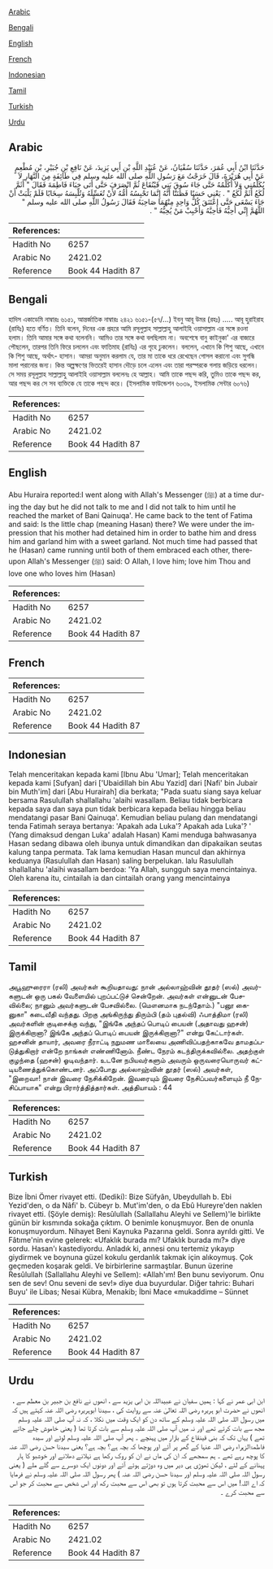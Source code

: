 [Arabic](#arabic)

[Bengali](#bengali)

[English](#english)

[French](#french)

[Indonesian](#indonesian)

[Tamil](#tamil)

[Turkish](#turkish)

[Urdu](#urdu)

## Arabic


<div dir="rtl" lang="ar" style={{fontSize:'larger',backgroundColor:'#f8f9fa',padding:20}}>
حَدَّثَنَا ابْنُ أَبِي عُمَرَ، حَدَّثَنَا سُفْيَانُ، عَنْ عُبَيْدِ اللَّهِ بْنِ أَبِي يَزِيدَ، عَنْ نَافِعِ بْنِ جُبَيْرِ، بْنِ مُطْعِمٍ عَنْ أَبِي هُرَيْرَةَ، قَالَ خَرَجْتُ مَعَ رَسُولِ اللَّهِ صلى الله عليه وسلم فِي طَائِفَةٍ مِنَ النَّهَارِ لاَ يُكَلِّمُنِي وَلاَ أُكَلِّمُهُ حَتَّى جَاءَ سُوقَ بَنِي قَيْنُقَاعَ ثُمَّ انْصَرَفَ حَتَّى أَتَى خِبَاءَ فَاطِمَةَ فَقَالَ ‏"‏ أَثَمَّ لُكَعُ أَثَمَّ لُكَعُ ‏"‏ ‏.‏ يَعْنِي حَسَنًا فَظَنَنَّا أَنَّهُ إِنَّمَا تَحْبِسُهُ أُمُّهُ لأَنْ تُغَسِّلَهُ وَتُلْبِسَهُ سِخَابًا فَلَمْ يَلْبَثْ أَنْ جَاءَ يَسْعَى حَتَّى اعْتَنَقَ كُلُّ وَاحِدٍ مِنْهُمَا صَاحِبَهُ فَقَالَ رَسُولُ اللَّهِ صلى الله عليه وسلم ‏"‏ اللَّهُمَّ إِنِّي أُحِبُّهُ فَأَحِبَّهُ وَأَحْبِبْ مَنْ يُحِبُّهُ ‏"‏ ‏.‏
</div>
<div style={{backgroundColor:'#f8f9fa',padding:20, marginBottom: 10}}><table> <thead> <tr> <th>References:</th> <th></th> </tr> </thead> <tbody><tr><td>Hadith No</td><td>6257</td></tr><tr><td>Arabic No</td><td>2421.02</td></tr><tr><td>Reference</td><td>Book 44 Hadith 87</td></tr></tbody></table></div>

## Bengali


<div dir="ltr" lang="bn" style={{fontSize:'larger',backgroundColor:'#f8f9fa',padding:20}}>
হাদিস একাডেমি নাম্বারঃ ৬১৫১, আন্তর্জাতিক নাম্বারঃ ২৪২১ ৬১৫১-(৫৭/...) ইবনু আবূ উমর (রহঃ) ..... আবূ হুরাইরাহ (রাযিঃ) হতে বর্ণিত। তিনি বলেন, দিনের এক প্রহরে আমি রসূলুল্লাহ সাল্লাল্লাহু আলাইহি ওয়াসাল্লাম এর সঙ্গে রওনা হলাম। তিনি আমার সঙ্গে কথা বলেননি। আমিও তার সঙ্গে কথা বলছিলাম না। অবশেষে বানু কাইনুকা' এর বাজারে পৌছলেন, তারপর তিনি ফিরে চললেন এবং ফাতিমাহ (রাযিঃ) এর গৃহে ঢুকলেন। বললেন, এখানে কি শিশু আছে, এখানে কি শিশু আছে, অর্থাৎ- হাসান। আমরা অনুমান করলাম যে, তার মা তাকে ধরে রেখেছেন গোসল করানো এবং সুগন্ধি মালা পরানোর জন্য। কিন্ত অল্পক্ষণের ভিতরেই হাসান দৌড়ে চলে এলেন এবং তারা পরস্পরকে গলায় জড়িয়ে ধরলেন। সে সময় রসূলুল্লাহ সাল্লাল্লাহু আলাইহি ওয়াসাল্লাম বললেনঃ হে আল্লাহ। আমি তাকে পছন্দ করি, তুমিও তাকে পছন্দ কর, আর পছন্দ কর সে সব ব্যক্তিকে যে তাকে পছন্দ করে। (ইসলামিক ফাউন্ডেশন ৬০৩৯, ইসলামিক সেন্টার ৬০৭৬)
</div>
<div style={{backgroundColor:'#f8f9fa',padding:20, marginBottom: 10}}><table> <thead> <tr> <th>References:</th> <th></th> </tr> </thead> <tbody><tr><td>Hadith No</td><td>6257</td></tr><tr><td>Arabic No</td><td>2421.02</td></tr><tr><td>Reference</td><td>Book 44 Hadith 87</td></tr></tbody></table></div>

## English


<div dir="ltr" lang="en" style={{fontSize:'larger',backgroundColor:'#f8f9fa',padding:20}}>
Abu Huraira reported:I went along with Allah's Messenger (ﷺ) at a time during the day but he did not talk to me and I did not talk to him until he reached the market of Bani Qainuqa'. He came back to the tent of Fatima and said: Is the little chap (meaning Hasan) there? We were under the impression that his mother had detained him in order to bathe him and dress him and garland him with a sweet garland. Not much time had passed that he (Hasan) came running until both of them embraced each other, thereupon Allah's Messenger (ﷺ) said: O Allah, I love him; love him Thou and love one who loves him (Hasan)
</div>
<div style={{backgroundColor:'#f8f9fa',padding:20, marginBottom: 10}}><table> <thead> <tr> <th>References:</th> <th></th> </tr> </thead> <tbody><tr><td>Hadith No</td><td>6257</td></tr><tr><td>Arabic No</td><td>2421.02</td></tr><tr><td>Reference</td><td>Book 44 Hadith 87</td></tr></tbody></table></div>

## French


<div dir="ltr" lang="fr" style={{fontSize:'larger',backgroundColor:'#f8f9fa',padding:20}}>

</div>
<div style={{backgroundColor:'#f8f9fa',padding:20, marginBottom: 10}}><table> <thead> <tr> <th>References:</th> <th></th> </tr> </thead> <tbody><tr><td>Hadith No</td><td>6257</td></tr><tr><td>Arabic No</td><td>2421.02</td></tr><tr><td>Reference</td><td>Book 44 Hadith 87</td></tr></tbody></table></div>

## Indonesian


<div dir="ltr" lang="id" style={{fontSize:'larger',backgroundColor:'#f8f9fa',padding:20}}>
Telah menceritakan kepada kami [Ibnu Abu 'Umar]; Telah menceritakan kepada kami [Sufyan] dari ['Ubaidillah bin Abu Yazid] dari [Nafi' bin Jubair bin Muth'im] dari [Abu Hurairah] dia berkata; "Pada suatu siang saya keluar bersama Rasulullah shallallahu 'alaihi wasallam. Beliau tidak berbicara kepada saya dan saya pun tidak berbicara kepada beliau hingga beliau mendatangi pasar Bani Qainuqa'. Kemudian beliau pulang dan mendatangi tenda Fatimah seraya bertanya: 'Apakah ada Luka'? Apakah ada Luka'? ' (Yang dimaksud dengan Luka' adalah Hasan) Kami menduga bahwasanya Hasan sedang dibawa oleh ibunya untuk dimandikan dan dipakaikan seutas kalung tanpa permata. Tak lama kemudian Hasan muncul dan akhirnya keduanya (Rasulullah dan Hasan) saling berpelukan. lalu Rasulullah shallallahu 'alaihi wasallam berdoa: 'Ya Allah, sungguh saya mencintainya. Oleh karena itu, cintailah ia dan cintailah orang yang mencintainya
</div>
<div style={{backgroundColor:'#f8f9fa',padding:20, marginBottom: 10}}><table> <thead> <tr> <th>References:</th> <th></th> </tr> </thead> <tbody><tr><td>Hadith No</td><td>6257</td></tr><tr><td>Arabic No</td><td>2421.02</td></tr><tr><td>Reference</td><td>Book 44 Hadith 87</td></tr></tbody></table></div>

## Tamil


<div dir="ltr" lang="ta" style={{fontSize:'larger',backgroundColor:'#f8f9fa',padding:20}}>
அபூஹுரைரா (ரலி) அவர்கள் கூறியதாவது: நான் அல்லாஹ்வின் தூதர் (ஸல்) அவர்களுடன் ஒரு பகல் வேளையில் புறப்பட்டுச் சென்றேன். அவர்கள் என்னுடன் பேசவில்லை; நானும் அவர்களுடன் பேசவில்லை. (மௌனமாக நடந்தோம்.) "பனூ கைனுகா" கடைவீதி வந்தது. பிறகு அங்கிருந்து திரும்பி (தம் புதல்வி) ஃபாத்திமா (ரலி) அவர்களின் குடிசைக்கு வந்து, "இங்கே அந்தப் பொடிப் பையன் (அதாவது ஹசன்) இருக்கிறானா? இங்கே அந்தப் பொடிப் பையன் இருக்கிறானா?" என்று கேட்டார்கள். ஹசனின் தாயார், அவரை நீராட்டி நறுமண மாலையை அணிவிப்பதற்காகவே தாமதப்படுத்துகிறார் என்றே நாங்கள் எண்ணினோம். நீண்ட நேரம் கடந்திருக்கவில்லை. அதற்குள் குழந்தை (ஹசன்) ஓடிவந்தார். உடனே நபியவர்களும் அவரும் ஒருவரையொருவர் கட்டியணைத்துக்கொண்டனர். அப்போது அல்லாஹ்வின் தூதர் (ஸல்) அவர்கள், "இறைவா! நான் இவரை நேசிக்கிறேன். இவரையும் இவரை நேசிப்பவர்களையும் நீ நேசிப்பாயாக" என்று பிரார்த்தித்தார்கள். அத்தியாயம் : 44
</div>
<div style={{backgroundColor:'#f8f9fa',padding:20, marginBottom: 10}}><table> <thead> <tr> <th>References:</th> <th></th> </tr> </thead> <tbody><tr><td>Hadith No</td><td>6257</td></tr><tr><td>Arabic No</td><td>2421.02</td></tr><tr><td>Reference</td><td>Book 44 Hadith 87</td></tr></tbody></table></div>

## Turkish


<div dir="ltr" lang="tr" style={{fontSize:'larger',backgroundColor:'#f8f9fa',padding:20}}>
Bize İbni Ömer rivayet etti. (Dediki): Bize Süfyân, Ubeydullah b. Ebi Yezid'den, o da Nâfi' b. Cübeyr b. Mut'im'den, o da Ebû Hureyre'den naklen rivayet etti. (Şöyle demiş): Resûlullah (Sallallahu Aleyhi ve Sellem)'le birlikte günün bir kısmında sokağa çıktım. O benimle konuşmuyor. Ben de onunla konuşmuyordum. Nihayet Beni Kaynuka Pazarına geldi. Sonra ayrıldı gitti. Ve Fâtıme'nin evine gelerek: «Ufaklık burada mı? Ufaklık burada mı?» diye sordu. Hasan'ı kastediyordu. Anladık ki, annesi onu tertemiz yıkayıp giydirmek ve boynuna güzel kokulu gerdanlık takmak için alıkoymuş. Çok geçmeden koşarak geldi. Ve birbirlerine sarmaştılar. Bunun üzerine Resûlullah (Sallallahu Aleyhi ve Sellem): «Allah'ım! Ben bunu seviyorum. Onu sen de sev! Onu seveni de sev!» diye dua buyurdular. Diğer tahric: Buhari Buyu' ile Libas; Nesai Kübra, Menakib; İbni Mace «mukaddime – Sünnet
</div>
<div style={{backgroundColor:'#f8f9fa',padding:20, marginBottom: 10}}><table> <thead> <tr> <th>References:</th> <th></th> </tr> </thead> <tbody><tr><td>Hadith No</td><td>6257</td></tr><tr><td>Arabic No</td><td>2421.02</td></tr><tr><td>Reference</td><td>Book 44 Hadith 87</td></tr></tbody></table></div>

## Urdu


<div dir="rtl" lang="ur" style={{fontSize:'larger',backgroundColor:'#f8f9fa',padding:20}}>
ابن ابی عمر نے کہا : ہمیں سفیان نے عبیداللہ بن ابی یزید سے ، انھوں نے نافع بن جبیر بن معطم سے ، انھوں نے حضرت ابو ہریرہ رضی اللہ تعالیٰ عنہ سے روایت کی ، سیدنا ابوہریرہ رضی اللہ عنہ کہتے ہیں کہ میں رسول اللہ صلی اللہ علیہ وسلم کے ساتھ دن کو ایک وقت میں نکلا ، کہ نہ آپ صلی اللہ علیہ وسلم مجھ سے بات کرتے تھے اور نہ میں آپ صلی اللہ علیہ وسلم سے بات کرتا تھا ( یعنی خاموش چلے جاتے تھے ) یہاں تک کہ بنی قینقاع کے بازار میں پہنچے ۔ پھر آپ صلی اللہ علیہ وسلم لوٹے اور سیدہ فاطمۃالزہراء رضی اللہ عنہا کے گھر پر آئے اور پوچھا کہ بچہ ہے؟ بچہ ہے؟ یعنی سیدنا حسن رضی اللہ عنہ کا پوچھ رہے تھے ۔ ہم سمجھے کہ ان کی ماں نے ان کو روک رکھا ہے نہلانے دھلانے اور خوشبو کا ہار پہنانے کے لئے ، لیکن تھوڑی ہی دیر میں وہ دوڑتے ہوئے آئے اور دونوں ایک دوسرے سے گلے ملے ( یعنی رسول اللہ صلی اللہ علیہ وسلم اور سیدنا حسن رضی اللہ عنہ ) پھر رسول اللہ صلی اللہ علیہ وسلم نے فرمایا کہ اے اللہ! میں اس سے محبت کرتا ہوں تو بھی اس سے محبت رکھ اور اس شخص سے محبت کر جو اس سے محبت کرے ۔
</div>
<div style={{backgroundColor:'#f8f9fa',padding:20, marginBottom: 10}}><table> <thead> <tr> <th>References:</th> <th></th> </tr> </thead> <tbody><tr><td>Hadith No</td><td>6257</td></tr><tr><td>Arabic No</td><td>2421.02</td></tr><tr><td>Reference</td><td>Book 44 Hadith 87</td></tr></tbody></table></div>